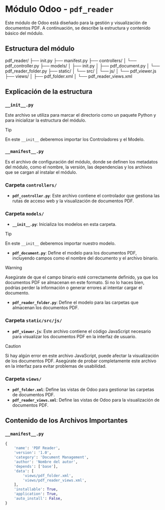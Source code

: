 # Módulo Odoo - `pdf_reader`

Este módulo de Odoo está diseñado para la gestión y visualización de documentos PDF. A continuación, se describe la estructura y contenido básico del módulo.

## Estructura del módulo


pdf_reader/ ├── init.py ├── manifest.py ├── controllers/ │ └── pdf_controller.py ├── models/ │ ├── init.py │ ├── pdf_document.py │ └── pdf_reader_folder.py ├── static/ │ └── src/ │ └── js/ │ └── pdf_viewer.js ├── views/ │ ├── pdf_folder.xml │ └── pdf_reader_views.xml



## Explicación de la estructura

### `__init__.py`
Este archivo se utiliza para marcar el directorio como un paquete Python y para inicializar la estructura del módulo.
> [!TIP]  
> En este `__init__` deberemos importar los Controladores y el Modelo.

### `__manifest__.py`
Es el archivo de configuración del módulo, donde se definen los metadatos del módulo, como el nombre, la versión, las dependencias y los archivos que se cargan al instalar el módulo.

### Carpeta `controllers/`
- **`pdf_controller.py`**: Este archivo contiene el controlador que gestiona las rutas de acceso web y la visualización de documentos PDF.

### Carpeta `models/`
- **`__init__.py`**: Inicializa los modelos en esta carpeta.
> [!TIP]  
> En este `__init__` deberemos importar nuestro modelo.
- **`pdf_document.py`**: Define el modelo para los documentos PDF, incluyendo campos como el nombre del documento y el archivo binario.
> [!WARNING]  
> Asegúrate de que el campo binario esté correctamente definido, ya que los documentos PDF se almacenan en este formato. Si no lo haces bien, podrías perder la información o generar errores al intentar cargar el documento.
- **`pdf_reader_folder.py`**: Define el modelo para las carpetas que almacenan los documentos PDF.

### Carpeta `static/src/js/`
- **`pdf_viewer.js`**: Este archivo contiene el código JavaScript necesario para visualizar los documentos PDF en la interfaz de usuario.
> [!CAUTION]  
> Si hay algún error en este archivo JavaScript, puede afectar la visualización de los documentos PDF. Asegúrate de probar completamente este archivo en la interfaz para evitar problemas de usabilidad.

### Carpeta `views/`
- **`pdf_folder.xml`**: Define las vistas de Odoo para gestionar las carpetas de documentos PDF.
- **`pdf_reader_views.xml`**: Define las vistas de Odoo para la visualización de documentos PDF.

## Contenido de los Archivos Importantes

### `__manifest__.py`
```python
{
    'name': 'PDF Reader',
    'version': '1.0',
    'category': 'Document Management',
    'author': 'Nombre del autor',
    'depends': ['base'],
    'data': [
        'views/pdf_folder.xml',
        'views/pdf_reader_views.xml',
    ],
    'installable': True,
    'application': True,
    'auto_install': False,
}
